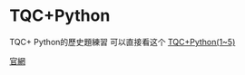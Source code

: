 # TQC+Python
TQC+ Python的歷史題練習
可以直接看这个
[TQC+Python(1~5)](https://github.com/JSerWP/TQC-Python/blob/main/TQC%2B/TQC%2BPython(1%7E5%20in%20Jupyter).ipynb)

[官網](https://www.tqcplus.org.tw/CertificateDetail.aspx?CODE=y/zEfkGeQhM=)
